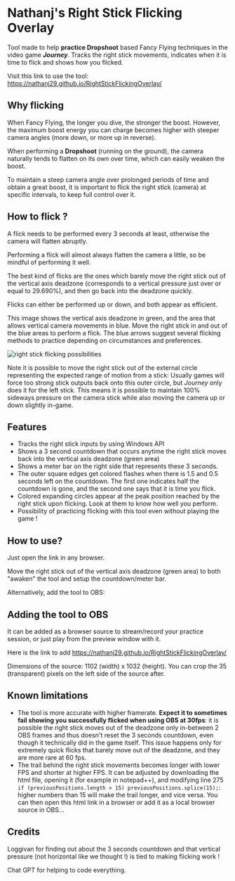 # Nathanj's Right Stick Flicking Overlay
Tool made to help **practice Dropshoot** based Fancy Flying techniques in the video game ***Journey***. Tracks the right stick movements, indicates when it is time to flick and shows how you flicked.

Visit this link to use the tool: https://nathanj29.github.io/RightStickFlickingOverlay/



## Why flicking
When Fancy Flying, the longer you dive, the stronger the boost. However, the maximum boost energy you can charge becomes higher with steeper camera angles (more down, or more up in reverse).

When performing a **Dropshoot** (running on the ground), the camera naturally tends to flatten on its own over time, which can easily weaken the boost.

To maintain a steep camera angle over prolonged periods of time and obtain a great boost, it is important to flick the right stick (camera) at specific intervals, to keep full control over it.



## How to flick ?
A flick needs to be performed every 3 seconds at least, otherwise the camera will flatten abruptly.

Performing a flick will almost always flatten the camera a little, so be mindful of performing it well.

The best kind of flicks are the ones which barely move the right stick out of the vertical axis deadzone (corresponds to a vertical pressure just over or equal to 29.690%), and then go back into the deadzone quickly.

Flicks can either be performed up or down, and both appear as efficient.

This image shows the vertical axis deadzone in green, and the area that allows vertical camera movements in blue.
Move the right stick in and out of the blue areas to perform a flick.
The blue arrows suggest several flicking methods to practice depending on circumstances and preferences.

![right stick flicking possibilities](https://github.com/user-attachments/assets/008a07b2-b6af-410f-805b-368deb7b8be9)

Note it is possible to move the right stick out of the external circle representing the expected range of motion from a stick: Usually games will force too strong stick outputs back onto this outer circle, but *Journey* only does it for the left stick. This means it is possible to maintain 100% sideways pressure on the camera stick while also moving the camera up or down slightly in-game.



## Features
* Tracks the right stick inputs by using Windows API
* Shows a 3 second countdown that occurs anytime the right stick moves back into the vertical axis deadzone (green area)
* Shows a meter bar on the right side that represents these 3 seconds.
* The outer square edges get colored flashes when there is 1.5 and 0.5 seconds left on the countdown. The first one indicates half the countdown is gone, and the second one says that it is time you flick.
* Colored expanding circles appear at the peak position reached by the right stick upon flicking. Look at them to know how well you perform.
* Possibility of practicing flicking with this tool even without playing the game !



## How to use?
Just open the link in any browser.

Move the right stick out of the vertical axis deadzone (green area) to both "awaken" the tool and setup the countdown/meter bar.

Alternatively, add the tool to OBS:



## Adding the tool to OBS
It can be added as a browser source to stream/record your practice session, or just play from the preview window with it.

Here is the link to add https://nathanj29.github.io/RightStickFlickingOverlay/

Dimensions of the source: 1102 (width) x 1032 (height). You can crop the 35 (transparent) pixels on the left side of the source after.



## Known limitations
* The tool is more accurate with higher framerate. **Expect it to sometimes fail showing you successfully flicked when using OBS at 30fps**: it is possible the right stick moves out of the deadzone only in-between 2 OBS frames and thus doesn't reset the 3 seconds countdown, even though it technically did in the game itself. This issue happens only for extremely quick flicks that barely move out of the deadzone, and they are more rare at 60 fps.
* The trail behind the right stick movements becomes longer with lower FPS and shorter at higher FPS. It can be adjusted by downloading the html file, opening it (for example in notepad++), and modifying line 275 `if (previousPositions.length > 15) previousPositions.splice(15);`: higher numbers than 15 will make the trail longer, and vice versa. You can then open this html link in a browser or add it as a local browser source in OBS...



## Credits
Loggivan for finding out about the 3 seconds countdown and that vertical pressure (not horizontal like we thought !) is tied to making flicking work !

Chat GPT for helping to code everything.
